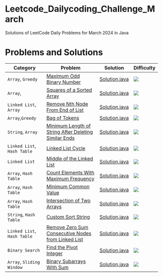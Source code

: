 # Leetcode_Dailycoding_Challenge_March

Solutions of LeetCode Daily Problems for March 2024 in Java

# Problems and Solutions

| Category              	| Problem                       									                                        | Solution                        					                                | Difficulty 						  |
|-------------------------------|-----------------------------------------------------------------------------------------------------------------------------------------------|-------------------------------------------------------------------------------------------------------|---------------------------------------------------------|
|`Array`, `Greedy`     		|[Maximum Odd Binary Number](https://leetcode.com/problems/maximum-odd-binary-number/)			                                        |[Solution.java](2864.MaximumOddBinaryNumber/Solution.java)		                                |<img src="https://img.shields.io/badge/-Easy-green" />   |
|`Array`,         		|[Squares of a Sorted Array](https://leetcode.com/problems/squares-of-a-sorted-array/)			                                        |[Solution.java](977.SquaresofaSortedArray/Solution.java)		                                |<img src="https://img.shields.io/badge/-Easy-green" />	  |			
|`Linked List`, `Array`        	|[Remove Nth Node From End of List](https://leetcode.com/problems/remove-nth-node-from-end-of-list/)	                                        |[Solution.java](19.RemoveNthNodeFromEndofList/Solution.java)		                                |<img src="https://img.shields.io/badge/-Medium-orange" />|
|`Array`,`Greedy`        	|[Bag of Tokens](https://leetcode.com/problems/bag-of-tokens/)						                                        |[Solution.java](948.BagofTokens/Solution.java)				                                |<img src="https://img.shields.io/badge/-Medium-orange" />|
|`String`, `Array`              |[Minimum Length of String After Deleting Similar Ends](https://leetcode.com/problems/minimum-length-of-string-after-deleting-similar-ends/)    |[Solution.java](1750.MinLengthofString/Solution.java)                                                  |<img src="https://img.shields.io/badge/-Medium-orange" />|
|`Linked List`,` Hash Table`    |[Linked List Cycle](https://leetcode.com/problems/linked-list-cycle/)                                                                          |[Solution.java](141.LinkedListCycle/Solution.java)                                                     |<img src="https://img.shields.io/badge/-Easy-green" />   |
|`Linked List`                  |[Middle of the Linked List](https://leetcode.com/problems/middle-of-the-linked-list/)                                                          |[Solution.java](876.MiddleoftheLinkedList/Solution.java)                                               |<img src="https://img.shields.io/badge/-Easy-green" />   |
|`Array`, `Hash Table`          |[Count Elements With Maximum Frequency](https://leetcode.com/problems/count-elements-with-maximum-frequency/)                                  |[Solution.java](3005.CountElementsWithMaximumFrequency/Solution.java)                                  |<img src="https://img.shields.io/badge/-Easy-green" />   |
|`Array`, `Hash Table`          |[Minimum Common Value](https://leetcode.com/problems/minimum-common-value/)                                                                    |[Solution.java](2540.MinimumCommonValue/Solution.java)                                                 |<img src="https://img.shields.io/badge/-Easy-green" />   |
|`Array`, `Hash Table`          |[Intersection of Two Arrays](https://leetcode.com/problems/intersection-of-two-arrays/)                                                        |[Solution.java](349.IntersectionofTwoArrays/Solution.java)                                             |<img src="https://img.shields.io/badge/-Easy-green" />   |
|`String`, `Hash Table`         |[Custom Sort String](https://leetcode.com/problems/custom-sort-string/)                                                                        |[Solution.java](791.CustomSortString/Solution.java)                                                    |<img src="https://img.shields.io/badge/-Medium-orange" />|
|`Linked List`, `Hash Table`    |[Remove Zero Sum Consecutive Nodes from Linked List](https://leetcode.com/problems/remove-zero-sum-consecutive-nodes-from-linked-list/)        |[Solution.java](1171.RemoveZeroSumConsecutiveNodesfromLinkedList/Solution.java)                        |<img src="https://img.shields.io/badge/-Medium-orange" />|
|`Binary Search`                |[Find the Pivot Integer](https://leetcode.com/problems/find-the-pivot-integer/)                                                                |[Solution.java](2485.FindthePivotInteger/Solution.java)                                                |<img src="https://img.shields.io/badge/-Easy-green" />   |
|`Array`, `Sliding Window`      |[Binary Subarrays With Sum](https://leetcode.com/problems/binary-subarrays-with-sum/)                                                          |[Solution.java](930.BinarySubarraysWithSum/Solution.java)                                              |<img src="https://img.shields.io/badge/-Medium-orange" />|                
